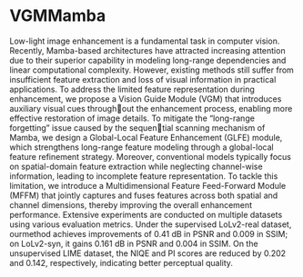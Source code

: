 # VGMMamba

Low-light image enhancement is a fundamental task in computer vision. Recently, Mamba-based architectures have attracted increasing attention due to
their superior capability in modeling long-range dependencies and linear computational complexity. However, existing methods still suffer from insufficient
feature extraction and loss of visual information in practical applications. To
address the limited feature representation during enhancement, we propose a
Vision Guide Module (VGM) that introduces auxiliary visual cues throughout the enhancement process, enabling more effective restoration of image
details. To mitigate the “long-range forgetting” issue caused by the sequential scanning mechanism of Mamba, we design a Global-Local Feature Enhancement (GLFE) module, which strengthens long-range feature modeling
through a global-local feature refinement strategy. Moreover, conventional
models typically focus on spatial-domain feature extraction while neglecting
channel-wise information, leading to incomplete feature representation. To
tackle this limitation, we introduce a Multidimensional Feature Feed-Forward
Module (MFFM) that jointly captures and fuses features across both spatial
and channel dimensions, thereby improving the overall enhancement performance. Extensive experiments are conducted on multiple datasets using
various evaluation metrics. Under the supervised LoLv2-real dataset, ourmethod achieves improvements of 0.41 dB in PSNR and 0.009 in SSIM; on
LoLv2-syn, it gains 0.161 dB in PSNR and 0.004 in SSIM. On the unsupervised LIME dataset, the NIQE and PI scores are reduced by 0.202 and
0.142, respectively, indicating better perceptual quality.
